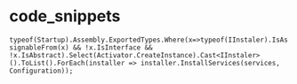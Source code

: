 # code_snippets

`typeof(Startup).Assembly.ExportedTypes.Where(x=>typeof(IInstaler).IsAssignableFrom(x) && !x.IsInterface && !x.IsAbstract).Select(Activator.CreateInstance).Cast<IInstaler>().ToList().ForEach(installer => installer.InstallServices(services, Configuration));`
